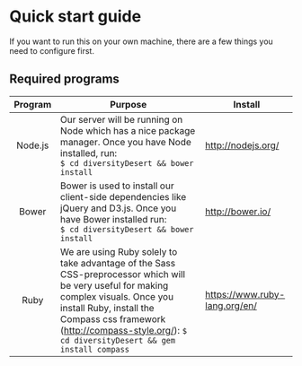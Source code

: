 # Quick start guide
If you want to run this on your own machine, there are a few things you need to configure first.

## Required programs

| Program | Purpose | Install |
|:-------:|-------------------------------------------------------------------------------------------------------------------------------------------------------------------------------------------------------------------------------------------------------------------------|-------------------------------|
| Node.js | Our server will be running on Node which has a nice package manager. Once you have Node installed, run: <br> ``` $ cd diversityDesert && bower install ``` | http://nodejs.org/ |
| Bower | Bower is used to install our client-side dependencies like jQuery and D3.js. Once you have Bower installed run: <br> ``` $ cd diversityDesert && bower install ``` | http://bower.io/ |
| Ruby | We are using Ruby solely to take advantage of the Sass CSS-preprocessor which will be very useful for making complex visuals. Once you install Ruby, install the Compass css framework (http://compass-style.org/): ``` $ cd diversityDesert && gem install compass ``` | https://www.ruby-lang.org/en/ |